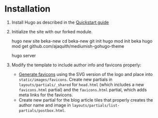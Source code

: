 # Installation
1. Install Hugo as described in the [Quickstart guide](https://gohugo.io/getting-started/quick-start/)
2. Initialize the site with our forked module.

    hugo new site beka-new
    cd beka-new
    git init
    hugo mod init beka
    hugo mod get github.com/ajaquith/mediumish-gohugo-theme

    hugo server

3. Modify the template to include author info and favicons properly:

   - [Generate favicons](https://realfavicongenerator.net) using the SVG version of the logo and place into `static/images/favicons`. Create new partials in `layouts/partials/_shared` for `head.html` (which includes a new `favicons.html` partial) and the `favicons.html` partial, which adds meta links for the favicons.
    - Create new partial for the blog article tiles that properly creates the author name and image in `layouts/partials/list-partials/postbox.html`.
